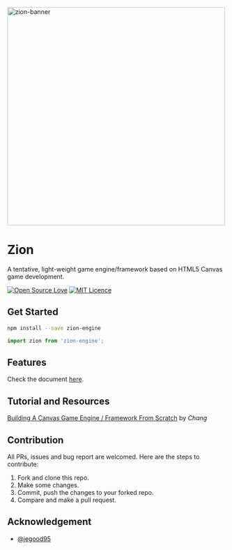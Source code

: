 <img src="https://i.loli.net/2017/12/01/5a2067a13e1a3.jpg" width="500px" alt="zion-banner">

# Zion

A tentative, light-weight game engine/framework based on HTML5 Canvas game development.

[![Open Source Love](https://badges.frapsoft.com/os/v1/open-source.svg?v=103)](https://github.com/ellerbrock/open-source-badges/)
[![MIT Licence](https://badges.frapsoft.com/os/mit/mit.svg?v=103)](https://opensource.org/licenses/mit-license.php)

## Get Started

```sh
npm install --save zion-engine
```

```js
import zion from 'zion-engine';
```

## Features

Check the document [here](https://cyan33.github.io/Zion/).

## Tutorial and Resources

[Building A Canvas Game Engine / Framework From Scratch](https://medium.com/@thomasyim94/building-a-canvas-game-engine-framework-from-scratch-7ad9cabc420b) by *Chang*

## Contribution

All PRs, issues and bug report are welcomed. Here are the steps to contribute:

1. Fork and clone this repo.
1. Make some changes.
1. Commit, push the changes to your forked repo.
1. Compare and make a pull request.

## Acknowledgement

- [@jegood95](https://github.com/jegood95)
